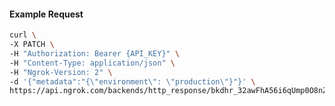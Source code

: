 <!-- Code generated for API Clients. DO NOT EDIT. -->

#### Example Request

```bash
curl \
-X PATCH \
-H "Authorization: Bearer {API_KEY}" \
-H "Content-Type: application/json" \
-H "Ngrok-Version: 2" \
-d '{"metadata":"{\"environment\": \"production\"}"}' \
https://api.ngrok.com/backends/http_response/bkdhr_32awFhA56i6qUmp0O8nZvVqssgt
```
